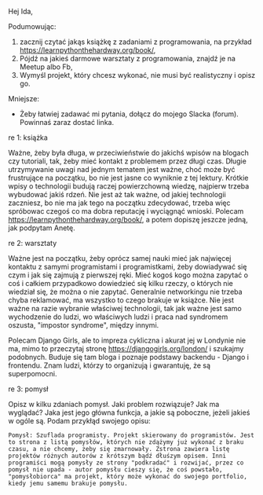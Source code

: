 Hej Ida, 

Podumowując:

1. zacznij czytać jakąs książkę z zadaniami z programowania, na przykład https://learnpythonthehardway.org/book/, 
2. Pójdź na jakieś darmowe warsztaty z programowania, znajdź je na Meetup albo Fb,
3. Wymyśl projekt, który chcesz wykonać, nie musi być realistyczny i opisz go.   

Mniejsze:

- Żeby łatwiej zadawać mi pytania, dołącz do mojego Slacka (forum). Powinnaś zaraz dostać linka. 

re 1: książka

Ważne, żeby była długa, w przeciwieństwie do jakichś wpisów na blogach czy tutoriali, tak, żeby mieć kontakt z problemem przez długi czas. Długie utrzymywanie uwagi nad jednym tematem jest ważne, choć może być frustrujące na początku, bo nie jest jasne co wyniknie z tej lektury. 
Krótkie wpisy o technologii budują raczej powierzchowną wiedzę, najpierw trzeba wybudować jakiś rdzeń. Nie jest aż tak ważne, od jakiej technologii zaczniesz, bo nie ma jak tego na początku zdecydować, trzeba więc spróbowac czegoś co ma dobra reputację i wyciągnąć wnioski. Polecam https://learnpythonthehardway.org/book/, a potem dopiszę jeszcze jedną, jak podpytam Anetę. 

re 2: warsztaty

Ważne jest na początku, żeby oprócz samej nauki mieć jak najwięcej kontaktu z samymi programistami i programistkami, żeby dowiadywać się czym i jak się zajmują z pierwszej ręki. Mieć kogoś kogo można zapytać o coś i całkiem przypadkowo dowiedzieć się kilku rzeczy, o których nie wiedział się, że można o nie zapytać. Generalnie networkingu nie trzeba chyba reklamować, ma wszystko to czego brakuje w książce. Nie jest ważne na razie wybranie właściwej technologii, tak jak ważne jest samo wychodzenie do ludzi, wo właściwych ludzi i praca nad syndromem oszusta, "impostor syndrome", między innymi. 

Polecam Django Girls, ale to impreza cykliczna i akurat jej w Londynie nie ma, mimo to przeczytaj stronę https://djangogirls.org/london/ i szukajmy podobnych. Buduje się tam bloga i poznaje podstawy backendu - Django i frontendu. Znam ludzi, którzy to organizują i gwarantuję, że są superpomocni. 

re 3: pomysł

Opisz w kilku zdaniach pomysł. Jaki problem rozwiązuje? Jak ma wyglądać? Jaka jest jego główna funkcja, a jakie są poboczne, jeżeli jakieś w ogóle są. Podam przykłąd swojego opisu:

```
Pomysł: Szuflada programisty. Projekt skierowany do programistów. Jest to strona z listą pomysłów, których nie zdążymy już wykonać z braku czasu, a nie chcemy, żeby się zmarnowały. Zstrona zawiera listę projektów różnych autorów z krótszym bądź dłuśzym opisem. Inni programiści mogą pomysły ze strony "podkradać" i rozwijać, przez co pomysł nie upada - autor pomysłu cieszy się, że coś powstało, "pomysłobiorca" ma projekt, który może wykonać do swojego portfolio, kiedy jemu samemu brakuje pomysłu.
```

